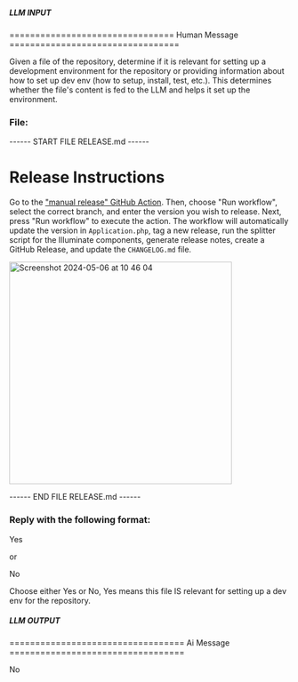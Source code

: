 ##### LLM INPUT #####
================================ Human Message =================================

Given a file of the repository, determine if it is relevant for setting up a development environment for the repository or providing information about how to set up dev env (how to setup, install, test, etc.). This determines whether the file's content is fed to the LLM and helps it set up the environment.

### File:
------ START FILE RELEASE.md ------
# Release Instructions

Go to the ["manual release" GitHub Action](https://github.com/laravel/framework/actions/workflows/releases.yml). Then, choose "Run workflow", select the correct branch, and enter the version you wish to release. Next, press "Run workflow" to execute the action. The workflow will automatically update the version in `Application.php`, tag a new release, run the splitter script for the Illuminate components, generate release notes, create a GitHub Release, and update the `CHANGELOG.md` file.

<img width="400" alt="Screenshot 2024-05-06 at 10 46 04" src="https://github.com/laravel/framework/assets/594614/4dc5efc8-946e-4e96-9e79-8e26f92ea354">

------ END FILE RELEASE.md ------

### Reply with the following format:

<rel>Yes</rel>

or

<rel>No</rel>

Choose either Yes or No, Yes means this file IS relevant for setting up a dev env for the repository.

##### LLM OUTPUT #####
================================== Ai Message ==================================

<rel>No</rel>